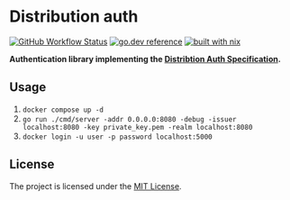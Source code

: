 # Distribution auth

[![GitHub Workflow Status](https://img.shields.io/github/workflow/status/distribution-auth/auth/CI?style=flat-square)](https://github.com/distribution-auth/auth/actions?query=workflow%3ACI)
[![go.dev reference](https://img.shields.io/badge/go.dev-reference-007d9c?logo=go&logoColor=white&style=flat-square)](https://pkg.go.dev/mod/github.com/distribution-auth/auth)
[![built with nix](https://img.shields.io/badge/builtwith-nix-7d81f7?style=flat-square)](https://builtwithnix.org)

**Authentication library implementing the [Distribtion Auth Specification](https://github.com/distribution/distribution/tree/main/docs/spec/auth).**


## Usage

1. `docker compose up -d`
1. `go run ./cmd/server -addr 0.0.0.0:8080 -debug -issuer localhost:8080 -key private_key.pem -realm localhost:8080`
1. `docker login -u user -p password localhost:5000`


## License

The project is licensed under the [MIT License](LICENSE).
